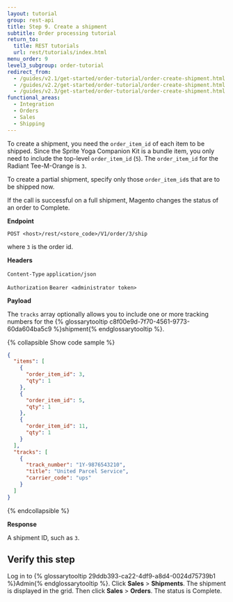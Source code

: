 ```yaml
---
layout: tutorial
group: rest-api
title: Step 9. Create a shipment
subtitle: Order processing tutorial
return_to:
  title: REST tutorials
  url: rest/tutorials/index.html
menu_order: 9
level3_subgroup: order-tutorial
redirect_from:
  - /guides/v2.1/get-started/order-tutorial/order-create-shipment.html
  - /guides/v2.2/get-started/order-tutorial/order-create-shipment.html
  - /guides/v2.3/get-started/order-tutorial/order-create-shipment.html
functional_areas:
  - Integration
  - Orders
  - Sales
  - Shipping
---
```


To create a shipment, you need the `order_item_id` of each item to be shipped. Since the Sprite Yoga Companion Kit is a bundle item, you only need to include the top-level `order_item_id` (`5`). The `order_item_id` for the Radiant Tee-M-Orange is `3`.

To create a partial shipment, specify only those `order_item_id`s that are to be shipped now.

If the call is successful on a full shipment, Magento changes the status of an order to Complete.

**Endpoint**

`POST <host>/rest/<store_code>/V1/order/3/ship`

where `3` is the order id.

**Headers**

`Content-Type` `application/json`

`Authorization` `Bearer <administrator token>`

**Payload**

The `tracks` array optionally allows you to include one or more tracking numbers for the {% glossarytooltip c8f00e9d-7f70-4561-9773-60da604ba5c9 %}shipment{% endglossarytooltip %}.

{% collapsible Show code sample %}

```json
{
  "items": [
    {
      "order_item_id": 3,
      "qty": 1
    },
    {
      "order_item_id": 5,
      "qty": 1
    },
    {
      "order_item_id": 11,
      "qty": 1
    }
  ],
  "tracks": [
    {
      "track_number": "1Y-9876543210",
      "title": "United Parcel Service",
      "carrier_code": "ups"
    }
  ]
}
```

{% endcollapsible %}

**Response**

A shipment ID, such as `3`.

## Verify this step

Log in to {% glossarytooltip 29ddb393-ca22-4df9-a8d4-0024d75739b1 %}Admin{% endglossarytooltip %}. Click **Sales** > **Shipments**. The shipment is displayed in the grid. Then click **Sales** > **Orders**. The status is Complete.
